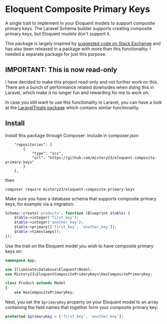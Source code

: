 # Eloquent Composite Primary Keys
A single trait to implement in your Eloquent models to support composite primary keys. The Laravel Schema builder supports creating composite primary keys, but Eloquent models don't support it.

This package is largely inspired by [suggested code on Stack Exchange](https://stackoverflow.com/a/36995763/526501) and has also been released in a package with more than this functionality. I needed a separate package for just this purpose.

## IMPORTANT: This is now read-only
I have decided to make this project read-only and not further work on this. There are a bunch of performance related downsides when doing this in Laravel, which make it no longer fun and rewarding for me to work on.

In case you still want to use this functionality in Laravel, you can have a look at the [LaravelTreats package](https://github.com/mopo922/LaravelTreats/tree/master/src/Model#laraveltreatsmodeltraitshascompositprimarykey) which contains similar functionality.

## Install
Install this package through Composer:
include in composer.json
```
    "repositories": [
        {
            "type": "vcs",
            "url": "https://github.com/mistery23/eloquent-composite-primary-keys"
        }
    ],
```
then
```
composer require mistery23/eloquent-composite-primary-keys
```

Make sure you have a database schema that supports composite primary keys, for example via a migration:
```php
Schema::create('products', function (Blueprint $table) {
    $table->integer('first_key');
    $table->integer('another_key');
    $table->primary(['first_key', 'another_key']);
    $table->timestamps();
});
```

Use the trait on the Eloquent model you wish to have composite primary keys on:
```php
namespace App;

use Illuminate\Database\Eloquent\Model;
use Mistery23\EloquentCompositePrimaryKeys\HasCompositePrimaryKey;

class Product extends Model
{
	use HasCompositePrimaryKey;

```

Next, you set the `$primaryKey` property on your Eloquent model to an array containing the field names that together form your composite primary key:
```php
protected $primaryKey = ['first_key', 'another_key'];
```
